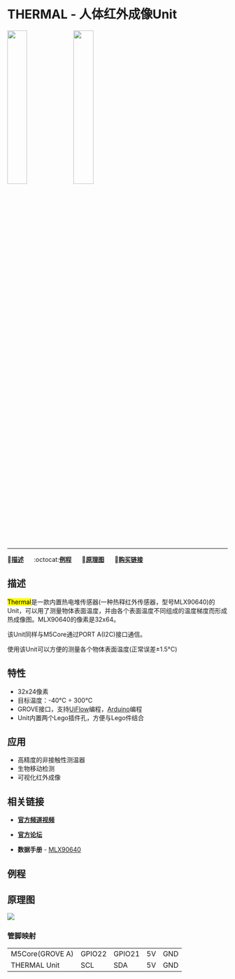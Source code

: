 # THERMAL - 人体红外成像Unit

<img src="assets/img/product_pics/unit/M5GO_Unit_thermal.png" width="30%" height="30%"><img src="assets/img/product_pics/unit/unit_thermal_grove_a.png" width="30%" height="30%">

***

:memo:**[描述](#描述)**&nbsp;&nbsp;&nbsp;&nbsp;&nbsp;&nbsp;:octocat:**[例程](#例程)**&nbsp;&nbsp;&nbsp;&nbsp;&nbsp;&nbsp;:electric_plug:**[原理图](#原理图)**&nbsp;&nbsp;&nbsp;&nbsp;&nbsp;&nbsp;🛒**[购买链接](https://item.taobao.com/item.htm?spm=a1z10.3-c.w4002-1172588106.70.3a93425e5PQbBs&id=576966170317)**

## 描述

<mark>Thermal</mark>是一款内置热电堆传感器(一种热释红外传感器，型号MLX90640)的Unit，可以用了测量物体表面温度，并由各个表面温度不同组成的温度梯度而形成热成像图。MLX90640的像素是32x64。

该Unit同样与M5Core通过PORT A(I2C)接口通信。

使用该Unit可以方便的测量各个物体表面温度(正常误差±1.5°C)


## 特性

-  32x24像素
-  目标温度：-40°C ÷ 300°C
-  GROVE接口，支持[UiFlow](http://flow.m5stack.com)编程，[Arduino](http://www.arduino.cc)编程
-  Unit内置两个Lego插件孔，方便与Lego件结合

## 应用

-  高精度的非接触性测温器
-  生物移动检测
-  可视化红外成像

## 相关链接

- **[官方频道视频](https://i.youku.com/i/UNjE1ODA2MzE0OA==?spm=a2hzp.8253869.0.0)**

- **[官方论坛](http://forum.m5stack.com/)**

-  **数据手册** - [MLX90640](http://www.alldatasheet.com/datasheet-pdf/pdf/884988/MELEXIS/MLX90640.html)

## 例程

<!-- ### 1. Arduino IDE

```arduino
DHT12 dht12; //new a object
Adafruit_BMP280 bme;

float tmp = dht12.readTemperature();//temperature
float hum = dht12.readHumidity();//humidity
float pressure = bme.readPressure();//pressure
```

具体例程请点击[这里](https://github.com/m5stack/M5-ProductExampleCodes/tree/master/Unit/THERMAL/Arduino)。

### 2. UIFlow

<img src="assets/img/product_pics/unit/unit_example/example_unit_thermal_01.png" width="30%" height="30%"> <img src="assets/img/product_pics/unit/unit_example/example_unit_thermal_02.png" width="55%" height="55%">

具体例程请点击[这里](https://github.com/m5stack/M5-ProductExampleCodes/tree/master/Unit/THERMAL/UIFlow)。 -->

## 原理图

<img src="assets/img/product_pics/unit/thermal_sch.JPG">

### 管脚映射

<table>
 <tr><td>M5Core(GROVE A)</td><td>GPIO22</td><td>GPIO21</td><td>5V</td><td>GND</td></tr>
 <tr><td>THERMAL Unit</td><td>SCL</td><td>SDA</td><td>5V</td><td>GND</td></tr>
</table>